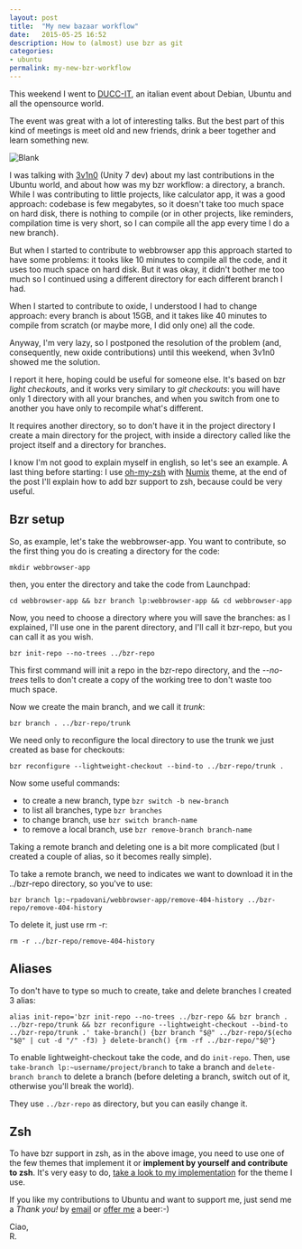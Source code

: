 ```yaml
---
layout: post
title:  "My new bazaar workflow"
date:   2015-05-25 16:52
description: How to (almost) use bzr as git
categories:
- ubuntu
permalink: my-new-bzr-workflow
---
```



This weekend I went to [DUCC-IT][duccit], an italian event about Debian, Ubuntu and all the opensource world.

The event was great with a lot of interesting talks. But the best part of this kind of meetings is meet old and new friends, drink a beer together and learn something new.

![Blank][img0]

I was talking with [3v1n0][3v1n0] (Unity 7 dev) about my last contributions in the Ubuntu world, and about how was my bzr workflow: a directory, a branch. While I was contributing to little projects, like calculator app, it was a good approach: codebase is few megabytes, so it doesn't take too much space on hard disk, there is nothing to compile (or in other projects, like reminders, compilation time is very short, so I can compile all the app every time I do a new branch).

But when I started to contribute to webbrowser app this approach started to have some problems: it tooks like 10 minutes to compile all the code, and it uses too much space on hard disk. But it was okay, it didn't bother me too much so I continued using a different directory for each different branch I had.

When I started to contribute to oxide, I understood I had to change approach: every branch is about 15GB, and it takes like 40 minutes to compile from scratch (or maybe more, I did only one) all the code.

Anyway, I'm very lazy, so I postponed the resolution of the problem (and, consequently, new oxide contributions) until this weekend, when 3v1n0 showed me the solution.

I report it here, hoping could be useful for someone else. It's based on bzr *light checkouts*, and it works very similary to *git checkouts*: you will have only 1 directory with all your branches, and when you switch from one to another you have only to recompile what's different.

It requires another directory, so to don't have it in the project directory I create a main directory for the project, with inside a directory called like the project itself and a directory for branches.

I know I'm not good to explain myself in english, so let's see an example. A last thing before starting: I use [oh-my-zsh][zsh] with [Numix][numix] theme, at the end of the post I'll explain how to add bzr support to zsh, because could be very useful.

## Bzr setup

So, as example, let's take the webbrowser-app. You want to contribute, so the first thing you do is creating a directory for the code:

`mkdir webbrowser-app`

then, you enter the directory and take the code from Launchpad:

`cd webbrowser-app && bzr branch lp:webbrowser-app && cd webbrowser-app`

Now, you need to choose a directory where you will save the branches: as I explained, I'll use one in the parent directory, and I'll call it bzr-repo, but you can call it as you wish.

`bzr init-repo --no-trees ../bzr-repo`

This first command will init a repo in the bzr-repo directory, and the *--no-trees* tells to don't create a copy of the working tree to don't waste too much space.

Now we create the main branch, and we call it *trunk*:

`bzr branch . ../bzr-repo/trunk`

We need only to reconfigure the local directory to use the trunk we just created as base for checkouts:

`bzr reconfigure --lightweight-checkout --bind-to ../bzr-repo/trunk .`

Now some useful commands:
- to create a new branch, type `bzr switch -b new-branch`
- to list all branches, type `bzr branches`
- to change branch, use `bzr switch branch-name`
- to remove a local branch, use `bzr remove-branch branch-name`

Taking a remote branch and deleting one is a bit more complicated (but I created a couple of alias, so it becomes really simple).

To take a remote branch, we need to indicates we want to download it in the ../bzr-repo directory, so you've to use:

`bzr branch lp:~rpadovani/webbrowser-app/remove-404-history ../bzr-repo/remove-404-history`

To delete it, just use rm -r:

`rm -r ../bzr-repo/remove-404-history`

## Aliases

To don't have to type so much to create, take and delete branches I created 3 alias:  

`alias init-repo='bzr init-repo --no-trees ../bzr-repo && bzr branch . ../bzr-repo/trunk && bzr reconfigure --lightweight-checkout --bind-to ../bzr-repo/trunk .'
take-branch() {bzr branch "$@" ../bzr-repo/$(echo "$@" | cut -d "/" -f3) }
delete-branch() {rm -rf ../bzr-repo/"$@"}`

To enable lightweight-checkout take the code, and do `init-repo`.
Then, use `take-branch lp:~username/project/branch` to take a branch and `delete-branch branch` to delete a branch (before deleting a branch, switch out of it, otherwise you'll break the world).

They use `../bzr-repo` as directory, but you can easily change it.

## Zsh
To have bzr support in zsh, as in the above image, you need to use one of the few themes that implement it or **implement by yourself and contribute to zsh**. It's very easy to do, [take a look to my implementation][bzrsupport] for the theme I use.

If you like my contributions to Ubuntu and want to support me, just send me a *Thank you!* by [email](mailto:riccardo@rpadovani.com) or [offer me][donation] a beer:-)

Ciao,<br/>
R.

[donation]: http://rpadovani.com/donations/
[duccit]: http://www.ducc.it
[3v1n0]: http://www.3v1n0.net/
[zsh]: https://github.com/robbyrussell/oh-my-zsh
[numix]: https://numixproject.org/
[bzrsupport]: https://github.com/robbyrussell/oh-my-zsh/pull/3884
[img0]: http://img.rpadovani.com/posts/bzr-improve.png
